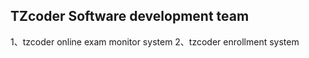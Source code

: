## TZcoder Software development team
1、tzcoder online exam monitor system
2、tzcoder enrollment system
